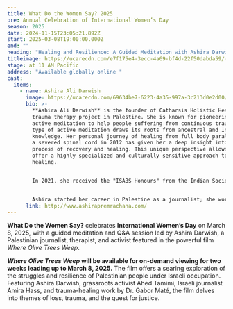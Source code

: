 ```yaml
---
title: What Do the Women Say? 2025
pre: Annual Celebration of International Women’s Day
season: 2025
date: 2024-11-15T23:05:21.892Z
start: 2025-03-08T19:00:00.000Z
end: ""
heading: "Healing and Resilience: A Guided Meditation with Ashira Darwich"
titleimage: https://ucarecdn.com/e7f175e4-3ecc-4a69-bf4d-22f50dabda59/-/crop/1961x877/0,209/-/preview/
stage: at 11 AM Pacific
address: "Available globally online "
cast:
  items:
    - name: Ashira Ali Darwish
      image: https://ucarecdn.com/69634be7-6223-4a35-997a-3c213d0e2d00/
      bio: >-
        **Ashira Ali Darwish** is the founder of Catharsis Holistic Healing, a
        trauma therapy project in Palestine. She is known for pioneering Sufi
        active meditation to help people suffering from continuous trauma. This
        type of active meditation draws its roots from ancestral and Indigenous
        knowledge. Her personal journey of healing from full body paralysis with
        a severed spinal cord in 2012 has given her a deep insight into the
        process of recovery and healing. This unique perspective allows her to
        offer a highly specialized and culturally sensitive approach to trauma
        healing.


        In 2021, she received the "ISABS Honours" from the Indian Society for Applied Behavioural Science for her contribution to positive societal transformation through the application of behavioral science principles and practices. 


        Ashira started her career in Palestine as a journalist; she worked for 15 years as TV & Radio journalist and researcher for the BBC, Amnesty International and Human Rights Watch.
      link: http://www.ashirapremrachana.com/
---
```

**What Do the Women Say?** celebrates **International Women’s Day** on March 8, 2025, with a guided meditation and Q&A session led by Ashira Darwish, a Palestinian journalist, therapist, and activist featured in the powerful film *Where Olive Trees Weep*.

***Where Olive Trees Weep* will be available for on-demand viewing for two weeks leading up to March 8, 2025.** The film offers a searing exploration of the struggles and resilience of Palestinian people under Israeli occupation. Featuring Ashira Darwish, grassroots activist Ahed Tamimi, Israeli journalist Amira Hass, and trauma-healing work by Dr. Gabor Maté, the film delves into themes of loss, trauma, and the quest for justice.